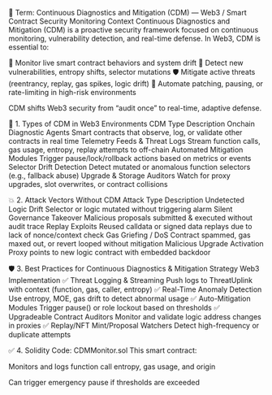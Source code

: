 🧠 Term: Continuous Diagnostics and Mitigation (CDM) — Web3 / Smart Contract Security Monitoring Context
Continuous Diagnostics and Mitigation (CDM) is a proactive security framework focused on continuous monitoring, vulnerability detection, and real-time defense. In Web3, CDM is essential to:

📡 Monitor live smart contract behaviors and system drift
🧪 Detect new vulnerabilities, entropy shifts, selector mutations
🛡 Mitigate active threats (reentrancy, replay, gas spikes, logic drift)
🔁 Automate patching, pausing, or rate-limiting in high-risk environments

CDM shifts Web3 security from “audit once” to real-time, adaptive defense.

📘 1. Types of CDM in Web3 Environments
CDM Type	Description
Onchain Diagnostic Agents	Smart contracts that observe, log, or validate other contracts in real time
Telemetry Feeds & Threat Logs	Stream function calls, gas usage, entropy, replay attempts to off-chain
Automated Mitigation Modules	Trigger pause/lock/rollback actions based on metrics or events
Selector Drift Detection	Detect mutated or anomalous function selectors (e.g., fallback abuse)
Upgrade & Storage Auditors	Watch for proxy upgrades, slot overwrites, or contract collisions

💥 2. Attack Vectors Without CDM
Attack Type	Description
Undetected Logic Drift	Selector or logic mutated without triggering alarm
Silent Governance Takeover	Malicious proposals submitted & executed without audit trace
Replay Exploits	Reused calldata or signed data replays due to lack of nonce/context check
Gas Griefing / DoS	Contract spammed, gas maxed out, or revert looped without mitigation
Malicious Upgrade Activation	Proxy points to new logic contract with embedded backdoor

🛡️ 3. Best Practices for Continuous Diagnostics & Mitigation
Strategy	Web3 Implementation
✅ Threat Logging & Streaming	Push logs to ThreatUplink with context (function, gas, caller, entropy)
✅ Real-Time Anomaly Detection	Use entropy, MOE, gas drift to detect abnormal usage
✅ Auto-Mitigation Modules	Trigger pause() or role lockout based on thresholds
✅ Upgradeable Contract Auditors	Monitor and validate logic address changes in proxies
✅ Replay/NFT Mint/Proposal Watchers	Detect high-frequency or duplicate attempts

✅ 4. Solidity Code: CDMMonitor.sol
This smart contract:

Monitors and logs function call entropy, gas usage, and origin

Can trigger emergency pause if thresholds are exceeded